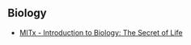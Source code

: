 ## Biology

- [MITx - Introduction to Biology: The Secret of Life](https://www.edx.org/course/introduction-to-biology-the-secret-of-life-3)
